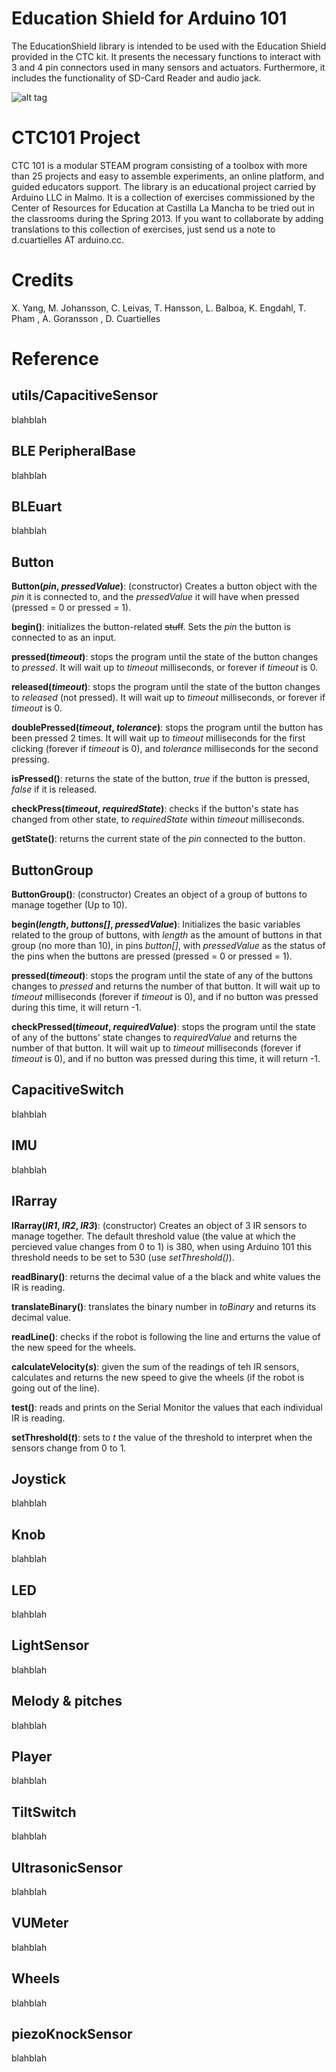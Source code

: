 Education Shield for Arduino 101
========

The EducationShield library is intended to be used with the Education Shield provided in the CTC kit. It presents the necessary functions to interact with 3 and 4 pin connectors used in many sensors and actuators. Furthermore, it includes the functionality of SD-Card Reader and audio jack.

![alt tag](/EducationShield.jpg)

CTC101 Project
===========

CTC 101 is a modular STEAM program consisting of a toolbox with more than 25 projects and easy to assemble experiments, an online platform, and guided educators support.
The library is an educational project carried by Arduino LLC in Malmo. It is a collection of exercises commissioned by the Center of Resources for Education at Castilla La Mancha to be tried out in the classrooms during the Spring 2013. If you want to collaborate by adding translations to this collection of exercises, just send us a note to d.cuartielles AT arduino.cc.

Credits
===========

X. Yang, M. Johansson, C. Leivas, T. Hansson, L. Balboa, K. Engdahl, T. Pham , A. Goransson , D. Cuartielles 

Reference
==========

utils/CapacitiveSensor
-----------------
blahblah

BLE  PeripheralBase
-----------------
blahblah

BLEuart
-----------------
blahblah

Button
-----------------

**Button(*pin*, *pressedValue*)**: (constructor) Creates a button object with the *pin* it is connected to, and the *pressedValue* it will have when pressed (pressed = 0 or pressed = 1).

**begin()**: initializes the button-related ~~stuff~~. Sets the *pin* the button is connected to as an input.

**pressed(*timeout*)**: stops the program until the state of the button changes to *pressed*. It will wait up to *timeout* milliseconds, or forever if *timeout* is 0.

**released(*timeout*)**: stops the program until the state of the button changes to *released* (not pressed). It will wait up to *timeout* milliseconds, or forever if *timeout* is 0.

**doublePressed(*timeout*, *tolerance*)**: stops the program until the button has been pressed 2 times. It will wait up to *timeout* milliseconds for the first clicking (forever if *timeout* is 0), and *tolerance* milliseconds for the second pressing.

**isPressed()**: returns the state of the button, *true* if the button is pressed, *false* if it is released.

**checkPress(*timeout*, *requiredState*)**: checks if the button's state has changed from other state, to *requiredState* within *timeout* milliseconds.

**getState()**: returns the current state of the *pin* connected to the button.

ButtonGroup
-----------------
**ButtonGroup()**: (constructor) Creates an object of a group of buttons to manage together (Up to 10).

**begin(*length*, *buttons[]*, *pressedValue*)**: Initializes the basic variables related to the group of buttons, with *length* as the amount of buttons in that group (no more than 10), in pins *button[]*, with *pressedValue* as the status of the pins when the buttons are pressed (pressed = 0 or pressed = 1).

**pressed(*timeout*)**: stops the program until the state of any of the buttons changes to *pressed* and returns the number of that button. It will wait up to *timeout* milliseconds (forever if *timeout* is 0), and if no button was pressed during this time, it will return -1.

**checkPressed(*timeout*, *requiredValue*)**: stops the program until the state of any of the buttons' state changes to *requiredValue* and returns the number of that button. It will wait up to *timeout* milliseconds (forever if *timeout* is 0), and if no button was pressed during this time, it will return -1.

CapacitiveSwitch
-----------------
blahblah

IMU
-----------------
blahblah

IRarray
-----------------
**IRarray(*IR1*, *IR2*, *IR3*)**: (constructor) Creates an object of 3 IR sensors to manage together. The default threshold value (the value at which the percieved value changes from 0 to 1) is 380, when using Arduino 101 this threshold needs to be set to 530 (use *setThreshold()*).

**readBinary()**: returns the decimal value of a the black and white values the IR is reading.

**translateBinary()**: translates the binary number in *toBinary* and returns its decimal value.

**readLine()**: checks if the robot is following the line and erturns the value of the new speed for the wheels.

**calculateVelocity(*s*)**: given the sum of the readings of teh IR sensors, calculates and returns the new speed to give the wheels (if the robot is going out of the line).

**test()**: reads and prints on the Serial Monitor the values that each individual IR is reading.

**setThreshold(*t*)**: sets to *t* the value of the threshold to interpret when the sensors change from 0 to 1.

Joystick
-----------------
blahblah

Knob
-----------------
blahblah

LED
-----------------
blahblah

LightSensor
-----------------
blahblah

Melody & pitches
-----------------
blahblah

Player
-----------------
blahblah

TiltSwitch
-----------------
blahblah

UltrasonicSensor
-----------------
blahblah

VUMeter
-----------------
blahblah

Wheels
-----------------
blahblah

piezoKnockSensor
-----------------
blahblah
